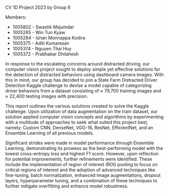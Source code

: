 CV 1D Project 2023 by Group 8

Members:
* 1005802 - Swastik Majumdar
* 1005265 - Win Tun Kyaw
* 1005284 - Ishan Monnappa Kodira
* 1005375 - Aditi Kumaresan
* 1005374 - Nguyen Thai Huy
* 1005372 - Prabhakar Dhilahesh

In response to the escalating concerns around distracted driving, our computer vision project sought to deploy simple yet effective solutions for the detection of
distracted behaviors using dashboard camera images. With this in mind, our group has decided to join a State Farm Distracted Driver Detection Kaggle challenge to devise a model capable of categorizing driver behaviors from a dataset consisting of ≈ 79,700 training images and ≈ 22,400 testing images with precision. 

This report outlines the various solutions created to solve the Kaggle challenge. Upon utilization of data augmentation on the train dataset, our solution applied computer vision concepts and algorithms by experimenting with a multitude of approaches to seek what suited this project best, namely: Custom CNN, DenseNet, VGG-16, ResNet, EfficientNet, and an Ensemble Learning of all previous models. 

Significant strides were made in model performance through Ensemble Learning, demonstrating its prowess as the best-performing model with the lowest cross-entropy loss and highest F1 score. However, upon reflection for potential improvements, further refinements were identified. These include the implementation of region of interest (ROI) pooling to focus on critical regions of interest and the adoption of advanced techniques like fine-tuning, batch normalization, enhanced image augmentations, dropout layers, hyperparameter tuning, and a combination of these techniques to further mitigate overfitting and enhance model robustness.

